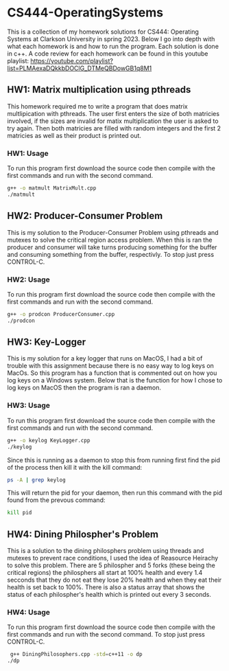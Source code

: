 # CS444-OperatingSystems
This is a collection of my homework solutions for CS444: Operating Systems at Clarkson University in spring 2023. Below I go into depth with what each
homework is and how to run the program. Each solution is done in c++. A code review for each homework can be found in this youtube playlist: https://youtube.com/playlist?list=PLMAexaDQkkbDOClG_DTMeQBDowGB1q8M1

## HW1: Matrix multiplication using pthreads
This homework required me to write a program that does matrix multlipication with pthreads. The user first enters the size of both matricies involved,
if the sizes are invalid for matix multiplication the user is asked to try again. Then both matricies are filled with random integers and the first 2 
matricies as well as their product is printed out. 
### HW1: Usage
To run this program first download the source code then compile with the first commands and run with
the second command.
```sh
g++ -o matmult MatrixMult.cpp
./matmult
```

## HW2: Producer-Consumer Problem
This is my solution to the Producer-Consumer Problem using pthreads and mutexes to solve the critical region access problem. When this is ran the producer and consumer will take turns producing something for the buffer and consuming something from the buffer, respectivly. To stop just press CONTROL-C.
### HW2: Usage
To run this program first download the source code then compile with the first commands and run with
the second command.
```sh
g++ -o prodcon ProducerConsumer.cpp
./prodcon
```

## HW3: Key-Logger
This is my solution for a key logger that runs on MacOS, I had a bit of trouble with this assignment because there is no easy way to log keys on MacOs. So this program has a function that is commented out on how you log keys on a Windows system. Below that is the function for how I chose to log keys on MacOS then the program is ran a daemon.

### HW3: Usage
To run this program first download the source code then compile with the first commands and run with
the second command.
```sh
g++ -o keylog KeyLogger.cpp
./keylog
```
Since this is running as a daemon to stop this from running first find the pid of the process then kill it with the kill command:
```sh
ps -A | grep keylog
```
This will return the pid for your daemon, then run this command with the pid found from the prevous command:
```sh
kill pid
```

## HW4: Dining Philospher's Problem
This is a solution to the dining philosphers problem using threads and mutexes to prevent race conditions, I used the idea of Reasource Heirachy to solve this problem. There are 5 philospher and 5 forks (these being the critical regions) the philosphers all start at 100% health and every 1.4 secconds that they do not eat they lose 20% health and when they eat their health is set back to 100%. There is also a status array that shows the status of each philospher's health which is printed out every 3 seconds.

### HW4: Usage
To run this program first download the source code then compile with the first commands and run with
the second command. To stop just press CONTROL-C.
```sh
 g++ DiningPhilosophers.cpp -std=c++11 -o dp
./dp
```
